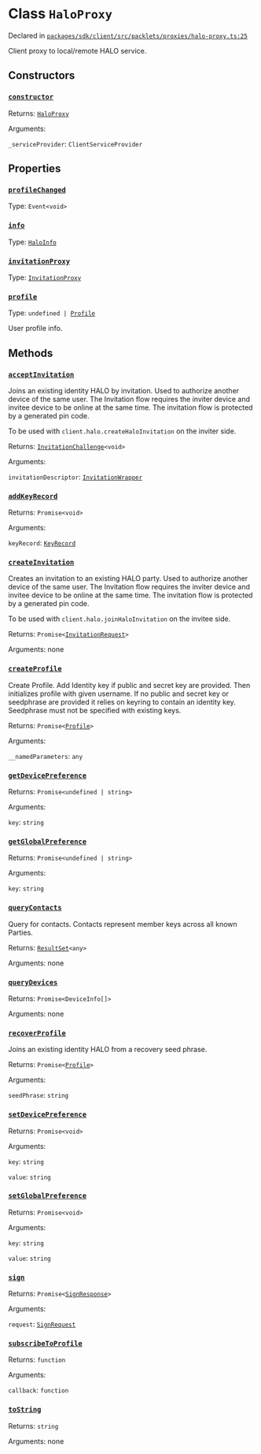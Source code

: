 # Class `HaloProxy`
Declared in [`packages/sdk/client/src/packlets/proxies/halo-proxy.ts:25`](https://github.com/dxos/protocols/blob/main/packages/sdk/client/src/packlets/proxies/halo-proxy.ts#L25)


Client proxy to local/remote HALO service.

## Constructors
### [`constructor`](https://github.com/dxos/protocols/blob/main/packages/sdk/client/src/packlets/proxies/halo-proxy.ts#L35)


Returns: [`HaloProxy`](/api/@dxos/client/classes/HaloProxy)

Arguments: 

`_serviceProvider`: `ClientServiceProvider`

## Properties
### [`profileChanged`](https://github.com/dxos/protocols/blob/main/packages/sdk/client/src/packlets/proxies/halo-proxy.ts#L30)
Type: `Event<void>`
### [`info`](https://github.com/dxos/protocols/blob/main/packages/sdk/client/src/packlets/proxies/halo-proxy.ts#L41)
Type: [`HaloInfo`](/api/@dxos/client/interfaces/HaloInfo)
### [`invitationProxy`](https://github.com/dxos/protocols/blob/main/packages/sdk/client/src/packlets/proxies/halo-proxy.ts#L47)
Type: [`InvitationProxy`](/api/@dxos/client/classes/InvitationProxy)
### [`profile`](https://github.com/dxos/protocols/blob/main/packages/sdk/client/src/packlets/proxies/halo-proxy.ts#L54)
Type: `undefined | `[`Profile`](/api/@dxos/client/interfaces/Profile)

User profile info.

## Methods
### [`acceptInvitation`](https://github.com/dxos/protocols/blob/main/packages/sdk/client/src/packlets/proxies/halo-proxy.ts#L131)


Joins an existing identity HALO by invitation.
Used to authorize another device of the same user.
The Invitation flow requires the inviter device and invitee device to be online at the same time.
The invitation flow is protected by a generated pin code.

To be used with  `client.halo.createHaloInvitation`  on the inviter side.

Returns: [`InvitationChallenge`](/api/@dxos/client/classes/InvitationChallenge)`<void>`

Arguments: 

`invitationDescriptor`: [`InvitationWrapper`](/api/@dxos/client/classes/InvitationWrapper)
### [`addKeyRecord`](https://github.com/dxos/protocols/blob/main/packages/sdk/client/src/packlets/proxies/halo-proxy.ts#L156)


Returns: `Promise<void>`

Arguments: 

`keyRecord`: [`KeyRecord`](/api/@dxos/client/interfaces/KeyRecord)
### [`createInvitation`](https://github.com/dxos/protocols/blob/main/packages/sdk/client/src/packlets/proxies/halo-proxy.ts#L118)


Creates an invitation to an existing HALO party.
Used to authorize another device of the same user.
The Invitation flow requires the inviter device and invitee device to be online at the same time.
The invitation flow is protected by a generated pin code.

To be used with  `client.halo.joinHaloInvitation`  on the invitee side.

Returns: `Promise<`[`InvitationRequest`](/api/@dxos/client/classes/InvitationRequest)`>`

Arguments: none
### [`createProfile`](https://github.com/dxos/protocols/blob/main/packages/sdk/client/src/packlets/proxies/halo-proxy.ts#L74)


Create Profile.
Add Identity key if public and secret key are provided.
Then initializes profile with given username.
If no public and secret key or seedphrase are provided it relies on keyring to contain an identity key.
Seedphrase must not be specified with existing keys.

Returns: `Promise<`[`Profile`](/api/@dxos/client/interfaces/Profile)`>`

Arguments: 

`__namedParameters`: `any`
### [`getDevicePreference`](https://github.com/dxos/protocols/blob/main/packages/sdk/client/src/packlets/proxies/halo-proxy.ts#L174)


Returns: `Promise<undefined | string>`

Arguments: 

`key`: `string`
### [`getGlobalPreference`](https://github.com/dxos/protocols/blob/main/packages/sdk/client/src/packlets/proxies/halo-proxy.ts#L189)


Returns: `Promise<undefined | string>`

Arguments: 

`key`: `string`
### [`queryContacts`](https://github.com/dxos/protocols/blob/main/packages/sdk/client/src/packlets/proxies/halo-proxy.ts#L106)


Query for contacts. Contacts represent member keys across all known Parties.

Returns: [`ResultSet`](/api/@dxos/client/classes/ResultSet)`<any>`

Arguments: none
### [`queryDevices`](https://github.com/dxos/protocols/blob/main/packages/sdk/client/src/packlets/proxies/halo-proxy.ts#L163)


Returns: `Promise<DeviceInfo[]>`

Arguments: none
### [`recoverProfile`](https://github.com/dxos/protocols/blob/main/packages/sdk/client/src/packlets/proxies/halo-proxy.ts#L96)


Joins an existing identity HALO from a recovery seed phrase.

Returns: `Promise<`[`Profile`](/api/@dxos/client/interfaces/Profile)`>`

Arguments: 

`seedPhrase`: `string`
### [`setDevicePreference`](https://github.com/dxos/protocols/blob/main/packages/sdk/client/src/packlets/proxies/halo-proxy.ts#L167)


Returns: `Promise<void>`

Arguments: 

`key`: `string`

`value`: `string`
### [`setGlobalPreference`](https://github.com/dxos/protocols/blob/main/packages/sdk/client/src/packlets/proxies/halo-proxy.ts#L182)


Returns: `Promise<void>`

Arguments: 

`key`: `string`

`value`: `string`
### [`sign`](https://github.com/dxos/protocols/blob/main/packages/sdk/client/src/packlets/proxies/halo-proxy.ts#L152)


Returns: `Promise<`[`SignResponse`](/api/@dxos/client/interfaces/SignResponse)`>`

Arguments: 

`request`: [`SignRequest`](/api/@dxos/client/interfaces/SignRequest)
### [`subscribeToProfile`](https://github.com/dxos/protocols/blob/main/packages/sdk/client/src/packlets/proxies/halo-proxy.ts#L62)


Returns: `function`

Arguments: 

`callback`: `function`
### [`toString`](https://github.com/dxos/protocols/blob/main/packages/sdk/client/src/packlets/proxies/halo-proxy.ts#L37)


Returns: `string`

Arguments: none